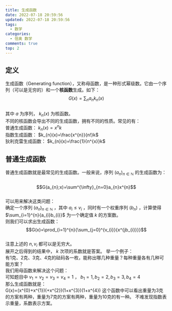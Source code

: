 ```yaml
---
title: 生成函数
date: 2022-07-18 20:59:56
updated: 2022-07-18 20:59:56
tags:
  - 数学
categories:
  - 信奥 数学
comments: true
top: 2
---
```

## 定义
生成函数（Generating function），又称母函数，是一种形式幂级数。它由一个序列（可以是无穷的）和一个**核函数**生成。如下：  
$$G(x)=\sum_{n}{a_{n}k_{n}(x)}$$  
其中 $a$ 为序列， $k_n(x)$ 为核函数。  
不同的核函数会导出不同的生成函数，拥有不同的性质。常见的有：  
普通生成函数： $k_{n}(x)=x^{n}k$  
指数生成函数： $k_{n}(x)=\frac{x^{n}}{n!}k$  
狄利克雷生成函数： $k_{n}(x)=\frac{1}{n^{x}}k$   


## 普通生成函数
普通生成函数就是最常见的生成函数。一般来说，序列 $(a_{n})_{n\in \mathbb{N}}$ 的生成函数为：  
​$$G(a_{n};x)=\sum^{\infty}_{n=0}a_{n}x^{n}$$  
可以用来解决这类问题：  
确定一个序列 $(a_{n})_{n\in \mathbb{N}}$ ，其中 $a_{i} \le v_{i}$ ，同时有一个权重序列 $(b_{n})$ ，计算使得 $\sum_{i=1}^{n}{a_{i}b_{i}}$ 为一个确定值 $k$ 的方案数。  
则我们可以求出生成函数：  
$$G(x)=\prod_{i=1}^{n}{\sum_{j=0}^{v_{i}}{x^{jb_{i}}}}$$  
注意上述的 $n,v_{i}$ 都可以是无穷大。  
展开之后得到的结果中， $k$ 次项的系数就是答案。
举一个例子：  
有1克、2克、3克、4克的砝码各一枚，能称出哪几种重量？每种重量各有几种可能方案？  
我们用母函数来解决这个问题：  
可知题目中 $v_{1}=v_{2}=v_{3}=v_{4}=1$ ， $b_{1}=1,b_{2}=2,b_{3}=3,b_{4}=4$  
那么生成函数就是：  
G(x)=(x^{0}+x^{1})(+x^{2})(1+x^{3})(1+x^{4}) 
这个函数中可以看出重量为3克的方案有两种，重量为7克的方案有两种，重量为10克的有一种。
不难发现指数表示重量，系数表示方案。

